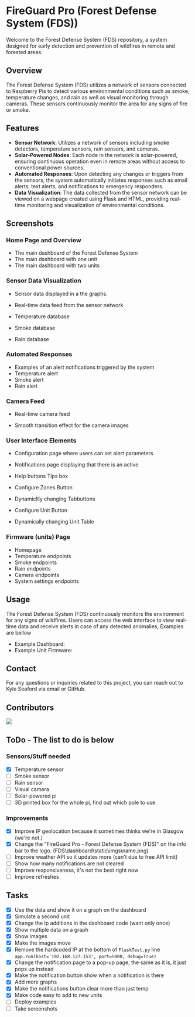 # FireGuard Pro (Forest Defense System (FDS))
Welcome to the Forest Defense System (FDS) repository, a system designed for early detection and prevention of wildfires in remote and forested areas.

## Overview

The Forest Defense System (FDS) utilizes a network of sensors connected to Raspberry Pis to detect various environmental conditions such as smoke, temperature changes, and rain as well as visual monitoring through cameras. These sensors continuously monitor the area for any signs of fire or smoke.

## Features

- **Sensor Network**: Utilizes a network of sensors including smoke detectors, temperature sensors, rain sensors, and cameras.
- **Solar-Powered Nodes**: Each node in the network is solar-powered, ensuring continuous operation even in remote areas without access to conventional power sources.
- **Automated Responses**: Upon detecting any changes or triggers from the sensors, the system automatically initiates responses such as email alerts, text alerts, and notifications to emergency responders.
- **Data Visualization**: The data collected from the sensor network can be viewed on a webpage created using Flask and HTML, providing real-time monitoring and visualization of environmental conditions.

## Screenshots
### Home Page and Overview
- The main dashboard of the Forest Defense System
- The main dashboard with one unit
- The main dashboard with two units

### Sensor Data Visualization
- Sensor data displayed in a the graphs.

- Real-time data feed from the sensor network

- Temperature database
- Smoke database
- Rain database

### Automated Responses
- Examples of an alert notifications triggered by the system
- Temperature alert
- Smoke alert
- Rain alert

### Camera Feed
- Real-time camera feed

- Smooth transition effect for the camera images

### User Interface Elements
- Configuration page where users can set alert parameters

- Notifications page displaying that there is an active
- Help buttons Tips box
- Configure Zones Button
- Dynamicllly changing Tabbuttons
- Configure Unit Button
- Dynamically changing Unit Table 

### Firmware (units) Page
- Homepage
- Temperature endpoints
- Smoke endpoints
- Rain endpoints
- Camera endpoints
- System settings endpoints

## Usage

The Forest Defense System (FDS) continuously monitors the environment for any signs of wildfires. Users can access the web interface to view real-time data and receive alerts in case of any detected anomalies, Examples are bellow 

- Example Dashboard: 
- Example Unit Firmware: 

## Contact

For any questions or inquiries related to this project, you can reach out to Kyle Seaford via email or GitHub.

## Contributors 
<a href="https://github.com/kyleseaford/FDS/graphs/contributors">
  <img src="https://contrib.rocks/image?repo=kyleseaford/FDS" />
</a>

## ToDo - The list to do is below 
### Sensors/Stuff needed 
- [x] Temperature sensor
- [ ] Smoke sensor
- [ ] Rain sensor
- [ ] Visual camera
- [ ] Solar-powered pi
- [ ] 3D printed box for the whole pi, find out which pole to use

### Improvements 
- [x] Improve IP geolocation because it sometimes thinks we're in Glasgow (we're not.)
- [x] Change the "FireGuard Pro - Forest Defense System (FDS)" on the info bar to the logo. (FDS\dashboard\static\imgs\name.png)
- [ ] Improve weather API so it updates more (can't due to free API limit)
- [ ] Show how many notifications are not cleared
- [ ] Improve responsiveness, it's not the best right now
- [ ] Improve refreshes 

## Tasks
- [x] Use the data and show it on a graph on the dashboard
- [x] Simulate a second unit
- [x] Change the Ip additions in the dashboard code (want only once)
- [x] Show multiple data on a graph
- [x] Show images
- [x] Make the images move
- [x] Remove the hardcoded IP at the bottom of `FlaskTest.py` line `app.run(host='192.168.127.153', port=5000, debug=True)`
- [x] Change the notification page to a pop-up page, the same as it is, it just pops up instead
- [x] Make the notification button show when a notification is there
- [x] Add more graphs
- [x] Make the notifications button clear more than just temp
- [x] Make code easy to add to new units
- [ ] Deploy examples
- [ ] Take screenshots
